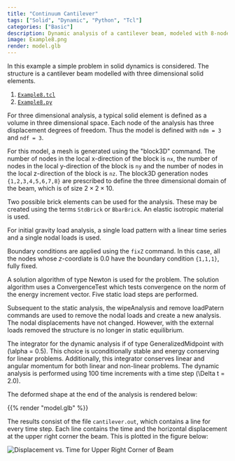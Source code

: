 ```yaml
---
title: "Continuum Cantilever"
tags: ["Solid", "Dynamic", "Python", "Tcl"]
categories: ["Basic"]
description: Dynamic analysis of a cantilever beam, modeled with 8-node brick elements.
image: Example8.png
render: model.glb
---
```


In this example a simple problem in solid dynamics is considered. The
structure is a cantilever beam modelled with three dimensional solid
elements.

1.  [`Example8.tcl`](./Example8.tcl)
1.  [`Example8.py`](./Example8.py)

For three dimensional analysis, a typical solid element is defined as a
volume in three dimensional space. Each node of the analysis has three
displacement degrees of freedom. Thus the model is defined with
`ndm = 3` and `ndf = 3`.

For this model, a mesh is generated using the "block3D" command. The
number of nodes in the local x-direction of the block is `nx`, the
number of nodes in the local y-direction of the block is `ny` and the
number of nodes in the local z-direction of the block is `nz`. The
block3D generation nodes `{1,2,3,4,5,6,7,8}` are prescribed to define the
three dimensional domain of the beam, which is of size
$2 \times 2 \times 10$.

Two possible brick elements can be used for the analysis. These may be
created using the terms `StdBrick` or `BbarBrick`. An elastic isotropic
material is used.

For initial gravity load analysis, a single load pattern with a linear
time series and a single nodal loads is used.

Boundary conditions are applied using the `fixZ` command. In this case,
all the nodes whose $z$-coordiate is $0.0$ have the boundary condition
`{1,1,1}`, fully fixed.

A solution algorithm of type Newton is used for the problem. The
solution algorithm uses a ConvergenceTest which tests convergence on the
norm of the energy increment vector. Five static load steps are
performed.

Subsequent to the static analysis, the wipeAnalysis and remove
loadPatern commands are used to remove the nodal loads and create a new
analysis. The nodal displacements have not changed. However, with the
external loads removed the structure is no longer in static equilibrium.

The integrator for the dynamic analysis if of type GeneralizedMidpoint
with \(\alpha = 0.5\). This choice is uconditionally stable and energy
conserving for linear problems. Additionally, this integrator conserves
linear and angular momentum for both linear and non-linear problems. The
dynamic analysis is performed using $100$ time increments with a time
step \(\Delta t = 2.0\).

The deformed shape at the end of the analysis is rendered below:

{{% render "model.glb" %}}

The results consist of the file `cantilever.out`, which contains a line
for every time step. Each line contains the time and the horizontal
displacement at the upper right corner the beam. 
This is plotted in the figure below:

![Displacement vs. Time for Upper Right Corner of Beam](cantilever.svg)

